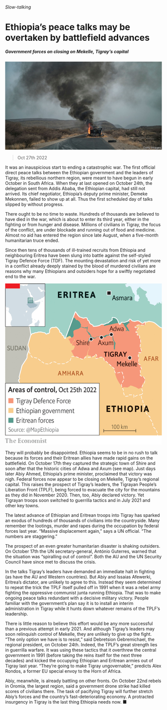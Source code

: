 ###### Slow-talking

# Ethiopia’s peace talks may be overtaken by battlefield advances 

##### Government forces on closing on Mekelle, Tigray’s capital 

![image](images/20221029_MAP503.jpg) 

> Oct 27th 2022 

It was an inauspicious start to ending a catastrophic war. The first official direct peace talks between the Ethiopian government and the leaders of Tigray, its rebellious northern region, were meant to have begun in early October in South Africa. When they at last opened on October 24th, the delegation sent from Addis Ababa, the Ethiopian capital, had still not arrived. Its chief negotiator, Ethiopia’s deputy prime minister, Demeke Mekonnen, failed to show up at all. Thus the first scheduled day of talks slipped by without progress. 

There ought to be no time to waste. Hundreds of thousands are believed to have died in the war, which is about to enter its third year, either in the fighting or from hunger and disease. Millions of civilians in Tigray, the focus of the conflict, are under blockade and running out of food and medicine. Almost no aid has entered the region since late August, when a five-month humanitarian truce ended. 

Since then tens of thousands of ill-trained recruits from Ethiopia and neighbouring Eritrea have been slung into battle against the self-styled Tigray Defence Force (TDF). The mounting devastation and risk of yet more in a conflict already deeply stained by the blood of murdered civilians are reasons why many Ethiopians and outsiders hope for a swiftly negotiated end to the war. 

![image](images/20221029_MAM100.png) 


They will probably be disappointed. Ethiopia seems to be in no rush to talk because its forces and their Eritrean allies have made rapid gains on the battlefield. On October 17th they captured the strategic town of Shire and soon after that the historic cities of Adwa and Axum (see map). Just days later Abiy Ahmed, Ethiopia’s prime minister, proclaimed that victory was nigh. Federal forces now appear to be closing on Mekelle, Tigray’s regional capital. This raises the prospect of Tigray’s leaders, the Tigrayan People’s Liberation Front (TPLF), being forced to evacuate the city for the mountains as they did in November 2020. Then, too, Abiy declared victory. Yet Tigrayan troops soon switched to guerrilla tactics and in July 2021  and other key towns.

The latest advance of Ethiopian and Eritrean troops into Tigray has sparked an exodus of hundreds of thousands of civilians into the countryside. Many remember the lootings, murder and rapes during the occupation by federal forces last year. “Massive displacement again,” says a UN official. “The numbers are staggering.” 

The prospect of an even greater humanitarian disaster is shaking outsiders. On October 17th the UN secretary-general, António Guterres, warned that the situation was “spiralling out of control”. Both the AU and the UN Security Council have since met to discuss the crisis.

In the talks Tigray’s leaders have demanded an immediate halt in fighting (as have the AU and Western countries). But Abiy and Issaias Afewerki, Eritrea’s dictator, are unlikely to agree to this. Instead they seem determined to repeat the trick the TPLF itself pulled off in 1991 when it was a rebel army fighting the oppressive communist junta running Ethiopia. That was to make ongoing peace talks redundant with a decisive military victory. People familiar with the government’s plan say it is to install an interim administration in Tigray while it hunts down whatever remains of the TPLF’s leadership.

There is little reason to believe this effort would be any more successful than a previous attempt in early 2021. And although Tigray’s leaders may soon relinquish control of Mekelle, they are unlikely to give up the fight. “The only option we have is to resist,” said Debretsion Gebremichael, the regional president, on October 24th. Indeed, the TPLF’s great strength lies in guerrilla warfare. It was using these tactics that it overthrew the central government in 1991 (before taking the reins itself for the next three decades) and kicked the occupying Ethiopian and Eritrean armies out of Tigray last year. “They’re going to make Tigray ungovernable,” predicts Alex Rondos, a former EU special envoy to the Horn of Africa.

Abiy, meanwhile, is already battling on other fronts. On October 22nd rebels in Oromia, the largest region, said a government drone strike had killed scores of civilians there. The task of pacifying Tigray will further stretch Abiy’s forces and the country’s fast-deteriorating economy. A protracted insurgency in Tigray is the last thing Ethiopia needs now. ■

